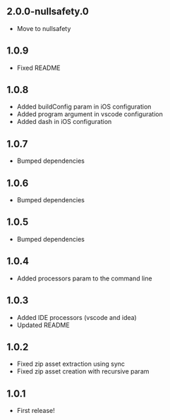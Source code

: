 ## 2.0.0-nullsafety.0
* Move to nullsafety

## 1.0.9
* Fixed README

## 1.0.8
* Added buildConfig param in iOS configuration
* Added program argument in vscode configuration
* Added dash in iOS configuration

## 1.0.7
* Bumped dependencies

## 1.0.6
* Bumped dependencies

## 1.0.5
* Bumped dependencies

## 1.0.4
* Added processors param to the command line

## 1.0.3
* Added IDE processors (vscode and idea)
* Updated README

## 1.0.2
* Fixed zip asset extraction using sync
* Fixed zip asset creation with recursive param

## 1.0.1

* First release!
